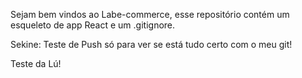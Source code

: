 Sejam bem vindos ao Labe-commerce, esse repositório contém um esqueleto de app React e um .gitignore.


Sekine: Teste de Push só para ver se está tudo certo com o meu git!

Teste da Lú!